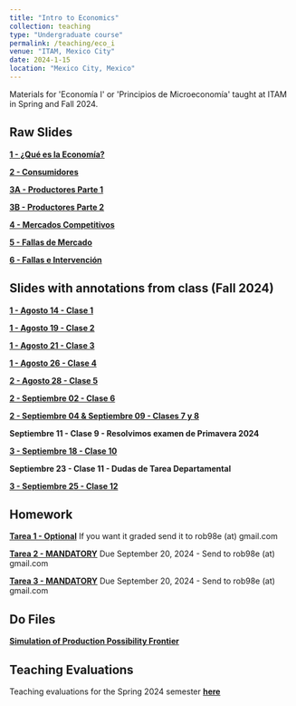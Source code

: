 ```yaml
---
title: "Intro to Economics"
collection: teaching
type: "Undergraduate course"
permalink: /teaching/eco_i
venue: "ITAM, Mexico City"
date: 2024-1-15
location: "Mexico City, Mexico"
---
```


Materials for 'Economía I' or 'Principios de Microeconomía' taught at ITAM in Spring and Fall 2024.

## Raw Slides
[**1 - ¿Qué es la Economía?**](https://robertoglz.github.io/files/Eco_1/01_Qué_es_la_economía.pdf)

[**2 - Consumidores**](https://robertoglz.github.io/files/Eco_1/02_Consumidores.pdf)

[**3A - Productores Parte 1**](https://robertoglz.github.io/files/Eco_1/03_A_Productores.pdf)

[**3B - Productores Parte 2**](https://robertoglz.github.io/files/Eco_1/03_B_Mercado_Competitivo_y_Decisión_de_Producción.pdf)

[**4 - Mercados Competitivos**](https://robertoglz.github.io/files/Eco_1/04_Mercados_Competitivos.pdf)

[**5 - Fallas de Mercado**](https://robertoglz.github.io/files/Eco_1/05_Fallas_de_Mercado.pdf)

[**6 - Fallas e Intervención**](https://robertoglz.github.io/files/Eco_1/06_Fallas_e_Intervención.pdf)

## Slides with annotations from class (Fall 2024)
[**1 - Agosto 14 - Clase 1**](https://robertoglz.github.io/files/Eco_1/annotated/01_Clase_AGO14.pdf)

[**1 - Agosto 19 - Clase 2**](https://robertoglz.github.io/files/Eco_1/annotated/01_Clase_AGO19.pdf)

[**1 - Agosto 21 - Clase 3**](https://robertoglz.github.io/files/Eco_1/annotated/01_Clase_AGO21.pdf)

[**1 - Agosto 26 - Clase 4**](https://robertoglz.github.io/files/Eco_1/annotated/01_Clase_AGO26.pdf)

[**2 - Agosto 28 - Clase 5**](https://robertoglz.github.io/files/Eco_1/annotated/02_Clase_AGO28.pdf)

[**2 - Septiembre 02 - Clase 6**](https://robertoglz.github.io/files/Eco_1/annotated/02_Clase_SEP02.pdf)

[**2 - Septiembre 04 & Septiembre 09 - Clases 7 y 8**](https://robertoglz.github.io/files/Eco_1/annotated/02_Clases_SEP04_SEP09.pdf)

**Septiembre 11 - Clase 9 - Resolvimos examen de Primavera 2024**

[**3 - Septiembre 18 - Clase 10**](https://robertoglz.github.io/files/Eco_1/annotated/03_Clase_SEP18.pdf)

**Septiembre 23 - Clase 11 - Dudas de Tarea Departamental**

[**3 - Septiembre 25 - Clase 12**](https://robertoglz.github.io/files/Eco_1/annotated/03_Clase_SEP25.pdf)

## Homework
[**Tarea 1 - Optional**](https://robertoglz.github.io/files/Eco_1/homework/Tarea_1_Eco_1.pdf) If you want it graded send it to rob98e (at) gmail.com

[**Tarea 2 - MANDATORY**](https://robertoglz.github.io/files/Eco_1/homework/Tarea_2_Eco_1.pdf) Due September 20, 2024 - Send to rob98e (at) gmail.com

[**Tarea 3 - MANDATORY**](https://robertoglz.github.io/files/Eco_1/homework/Tarea_3_Eco_1.pdf) Due September 20, 2024 - Send to rob98e (at) gmail.com

## Do Files
[**Simulation of Production Possibility Frontier**](https://robertoglz.github.io/files/Eco_1/simulation_fpp.do)

## Teaching Evaluations
Teaching evaluations for the Spring 2024 semester [**here**](https://robertoglz.github.io/files/Evals_Spring_2024_Eco_1.pdf)
